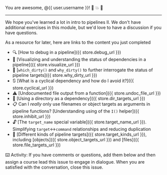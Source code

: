 You are awesome, @{{ user.username }}! :star2: :collision: :tropical_fish:

---

We hope you've learned a lot in intro to pipelines II. We don't have additional exercises in this module, but we'd love to have a discussion if you have questions. 

As a resource for later, here are links to the content you just completed

- :mag: [How to debug in a pipeline]({{ store.debug_url }})
- :eyes: [Visualizing and understanding the status of dependencies in a pipeline]({{ store.visualize_url }})
- :speech_balloon: [`which_dirty()` and `why_dirty()` to further interrogate the status of pipeline targets]({{ store.why_dirty_url }})
- :arrows_clockwise: [What is a cyclical dependency and how do I avoid it?]({{ store.cyclical_url }})
- :warning: [Undocumented file output from a function]({{ store.undoc_file_url }})
- :open_file_folder: [Using a directory as a dependency]({{ store.dir_targets_url }})
- :clipboard: Can I _really_ only use filenames or object targets as arguments in pipeline functions? [Understanding using of the `I()` helper]({{ store.inhibit_url }})
- :unlock: [The `target_name` special variable]({{ store.target_name_url }}). Simplifying `target`:left_right_arrow:`command` relationships and reducing duplication
- :gift: [Different kinds of pipeline targets]({{ store.target_kinds_url }}), including [objects]({{ store.object_targets_url }}) and [files]({{ store.file_targets_url }})


:keyboard: Activity: If you have comments or questions, add them below and then assign a course lead this issue to engage in dialogue. When you are satisfied with the conversation, close this issue.



